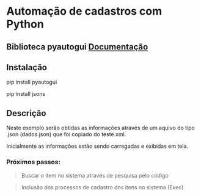 # Automação de cadastros com Python
## Biblioteca pyautogui [Documentação](https://pyautogui.readthedocs.io/en/latest/index.html)

## Instalação

pip install pyautogui

pip install jsons


## Descrição
Neste exemplo serão obtidas as informações através de um aquivo do tipo .json (dados.json) que foi copiado do teste.xml.

Inicialmente as informações estão sendo carregadas e exibidas em tela.

### Próximos passos:
> Buscar o item no sistema através de pesquisa pelo código

> Inclusão dos processos de cadastro dos itens no sistema (Exec)

